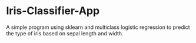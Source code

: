 # Iris-Classifier-App
A simple program using sklearn and multiclass logistic regression to predict the type of iris based on sepal length and width.
